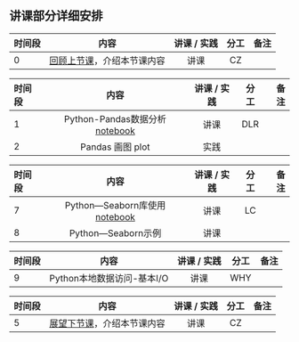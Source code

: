 ## 讲课部分详细安排

|  时间段   |  内容    |   讲课 / 实践   |  分工  |    备注   |
| :---     |   :----:    |   :----:    |    :----:    |       ---: |
|    0     | [回顾上节课](3-FBD.md)，介绍本节课内容     |  讲课    |     CZ     |         |

| 时间段 |          内容      | 讲课 / 实践 | 分工       |        备注        |
| :---   |   :----:    |   :----:    |    :----:    |       ---: |
|   1   |   Python-Pandas数据分析[notebook](python/plot.ipynb)    |    讲课     |   DLR   |         |
|   2    |   Pandas 画图 plot   |    实践     |      |         |


| 时间段 |          内容      | 讲课 / 实践 | 分工       |        备注        |
| :---   |   :----:    |   :----:    |    :----:    |       ---: |
|   7    |   Python—Seaborn库使用[notebook](python/plot.ipynb)   |    讲课     |   LC   |         |
|   8    |   Python—Seaborn示例  |    讲课     |      |         |


|时间段   |  内容    | 讲课 / 实践     |  分工  |  备注       |
| :---    |   :----:    |   :----:    |    :----:    | ---: |
|    9    |   Python本地数据访问-基本I/O     |    讲课  |      WHY     |         |

| 时间段 |                  内容                  | 讲课 / 实践 | 分工 | 备注 |
| :----- | :------------------------------------: | :---------: | :--: | ---: |
| 5      | [展望下节课](5-FBD.md)，介绍本节课内容 |    讲课     |  CZ  |      |
